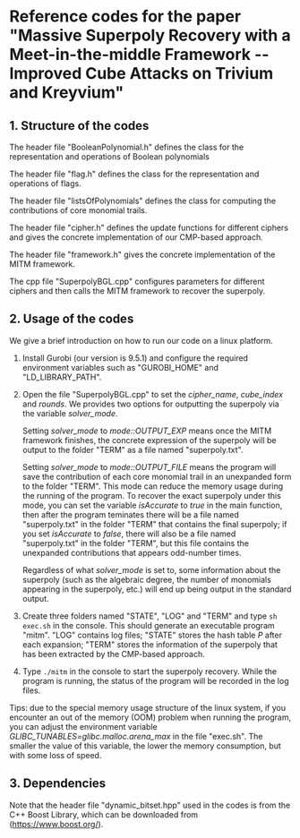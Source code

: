 # Reference codes for the paper "Massive Superpoly Recovery with a Meet-in-the-middle Framework -- Improved Cube Attacks on Trivium and Kreyvium"

## 1. Structure of the codes

The header file "BooleanPolynomial.h" defines the class for the representation and operations of Boolean polynomials

The header file "flag.h" defines the class for the representation and operations of flags.

The header file "listsOfPolynomials" defines the class for computing the contributions of core monomial trails.

The header file "cipher.h" defines the update functions for different ciphers and gives the concrete implementation of our CMP-based approach.

The header file "framework.h" gives the concrete implementation of the MITM framework. 

The cpp file "SuperpolyBGL.cpp" configures parameters for different ciphers and then calls the MITM framework to recover the superpoly.

## 2. Usage of the codes
We give a brief introduction on how to run our code on a linux platform.

1. Install Gurobi (our version is 9.5.1) and configure the required environment variables such as "GUROBI_HOME" and "LD_LIBRARY_PATH".

2. Open the file "SuperpolyBGL.cpp" to set the *cipher_name*, *cube_index* and *rounds*. 
We provides two options for outputting the superpoly via the variable *solver_mode*. 

   Setting *solver_mode* to *mode::OUTPUT_EXP* means once the MITM framework finishes, the concrete expression of the superpoly will be output to the folder "TERM" as a file named "superpoly.txt".

   Setting *solver_mode* to *mode::OUTPUT_FILE* means the program will save the contribution of each core monomial trail in an unexpanded form to the folder "TERM". This mode can reduce the memory usage during the running of the program. To recover the exact superpoly under this mode, you can set the variable *isAccurate* to *true* in the main function, then after the program teminates there will be a file named "superpoly.txt" in the folder "TERM" that contains the final superpoly; if you set *isAccurate* to *false*, there will also be a file named "superpoly.txt" in the folder "TERM", but this file contains the unexpanded contributions that appears odd-number times.

   Regardless of what *solver_mode* is set to, some information about the superpoly (such as the algebraic degree, the number of monomials appearing in the superpoly, etc.) will end up being output in the standard output.


3. Create three folders named "STATE", "LOG" and "TERM" and type `sh exec.sh` in the console. This should generate an executable program "mitm". "LOG" contains log files; "STATE" stores the hash table $P$ after each expansion; "TERM" stores the information of the superpoly that has been extracted by the CMP-based approach.

4. Type `./mitm` in the console to start the superpoly recovery. While the program is running, the status of the program will be recorded in the log files.


Tips: due to the special memory usage structure of the linux system, if you encounter an out of the memory (OOM) problem when running the program, you can adjust the environment variable *GLIBC_TUNABLES=glibc.malloc.arena_max* in the file "exec.sh". The smaller the value of this variable, the lower the memory consumption, but with some loss of speed.

## 3. Dependencies
Note that the header file "dynamic_bitset.hpp" used in the codes is from the C++ Boost Library, which can be downloaded from (https://www.boost.org/).
